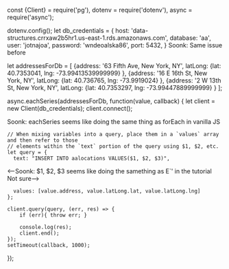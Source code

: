 const {Client} = require('pg'),
      dotenv = require('dotenv'),
      async = require('async');

dotenv.config(); 
let db_credentials = {
    host: 'data-structures.crrxaw2b5hr1.us-east-1.rds.amazonaws.com',
    database: 'aa',
    user: 'jotnajoa',
    password: 'wndeoalska86',
    port: 5432,
}
Soonk: Same issue before

let addressesForDb = [
  {address: '63 Fifth Ave, New York, NY', latLong: {lat: 40.7353041, lng: -73.99413539999999} },
  {address: '16 E 16th St, New York, NY', latLong: {lat: 40.736765,  lng: -73.9919024} },
  {address: '2 W 13th St, New York, NY',  latLong: {lat: 40.7353297, lng: -73.99447889999999} }
];

async.eachSeries(addressesForDb, function(value, callback) {
    let client = new Client(db_credentials);
    client.connect();

Soonk: eachSeries seems like doing the same thing as forEach in vanilla JS


    // When mixing variables into a query, place them in a `values` array and then refer to those 
    // elements within the `text` portion of the query using $1, $2, etc.
    let query = {
      text: "INSERT INTO aalocations VALUES($1, $2, $3)",
      
<--Soonk: $1, $2, $3 seems like doing the samething as E`' in the tutorial Not sure-->


      values: [value.address, value.latLong.lat, value.latLong.lng]
    };

    client.query(query, (err, res) => {
        if (err){ throw err; }

        console.log(res);
        client.end();
    });
    setTimeout(callback, 1000);
});
